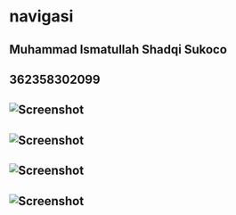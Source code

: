 # navigasi

## Muhammad Ismatullah Shadqi Sukoco
## 362358302099


## ![Screenshot](assets/images/Screenshot/1.png)

## ![Screenshot](assets/images/Screenshot/2.png)

## ![Screenshot](assets/images/Screenshot/3.png)

## ![Screenshot](assets/images/Screenshot/4.png)